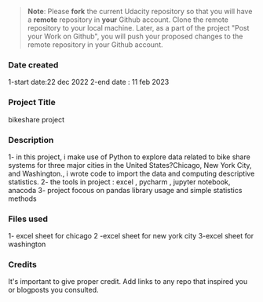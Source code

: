 >**Note**: Please **fork** the current Udacity repository so that you will have a **remote** repository in **your** Github account. Clone the remote repository to your local machine. Later, as a part of the project "Post your Work on Github", you will push your proposed changes to the remote repository in your Github account.

### Date created
1-start date:22 dec 2022 
2-end date : 11 feb 2023
### Project Title
bikeshare project 
### Description
1- in this project, i make use of Python to explore data related to bike share systems for three major cities in the United States?Chicago, New York City, and Washington., i wrote code to import the data and computing descriptive statistics.
2- the tools in project : excel , pycharm , jupyter notebook, anacoda
3- project focous on pandas library usage and simple statistics methods
### Files used
1- excel sheet for chicago 
2 -excel sheet for new york city 
3-excel sheet for washington
### Credits
It's important to give proper credit. Add links to any repo that inspired you or blogposts you consulted.
